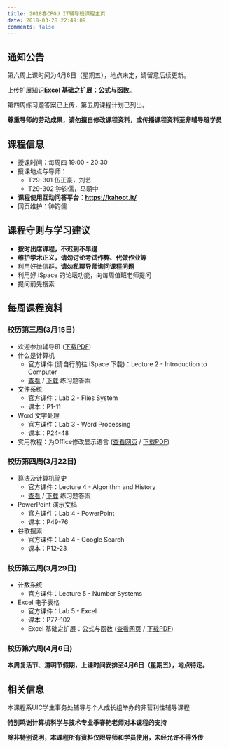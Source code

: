```yaml
---
title: 2018春CPGU IT辅导班课程主页
date: 2018-03-28 22:49:09
comments: false
---
```


## 通知公告

第六周上课时间为4月6日（星期五），地点未定，请留意后续更新。

上传扩展知识**Excel 基础之扩展：公式与函数**。

第四周练习题答案已上传，第五周课程计划已列出。

**尊重导师的劳动成果，请勿擅自修改课程资料，或传播课程资料至非辅导班学员**

## 课程信息

* 授课时间：每周四 19:00 - 20:30
* 授课地点与导师：
  * T29-301  伍正豪，刘艺
  * T29-302  钟钧儒，马萌中
* **课程使用互动问答平台：https://kahoot.it/**
* 网页维护：钟钧儒

## 课程守则与学习建议

* **按时出席课程，不迟到不早退**
* **维护学术正义，请勿讨论考试作弊、代做作业等**
* 利用好微信群，**请勿私聊导师询问课程问题**
* 利用好 iSpace 的论坛功能，向每周值班老师提问
* 提问前先搜索

## 每周课程资料

### 校历第三周(3月15日)

* 欢迎参加辅导班 ([下载PDF](slides/welcome.pdf))
* 什么是计算机
  * 官方课件 (请自行前往 iSpace 下载)：Lecture 2 - Introduction to Computer
  * [查看](exercise/lec-2/) / [下载](exercise/lec-2/Exercises-on-Lecture-2.pdf) 练习题答案
* 文件系统
  * 官方课件：Lab 2 - Flies System
  * 课本：P1-11
* Word 文字处理
  * 官方课件：Lab 3 - Word Processing
  * 课本：P24-48
* 实用教程：为Office修改显示语言 (<a href="extra/office-language-pack-install/">查看网页</a> / <a href="extra/office-language-pack-install/office-language-pack-install.pdf">下载PDF</a>)

### 校历第四周(3月22日)

* 算法及计算机简史
  * 官方课件：Lecture 4 - Algorithm and History
  * [查看](exercise/lec-4) / [下载](exercise/lec-4/Exercises-on-Lecture-4.pdf) 练习题答案
* PowerPoint 演示文稿
  * 官方课件：Lab 4 - PowerPoint
  * 课本：P49-76
* 谷歌搜索
  * 官方课件：Lab 4 - Google Search
  * 课本：P12-23

### 校历第五周(3月29日)

* 计数系统
  * 官方课件：Lecture 5 - Number Systems
* Excel 电子表格
  * 官方课件：Lab 5 - Excel
  * 课本：P77-102
  * Excel 基础之扩展：公式与函数 ([查看网页](slides/excel-extend) / [下载PDF](slides/excel-extend/Excel-Basic-Extended.pdf))

### 校历第六周(4月6日)

**本周复活节、清明节假期，上课时间安排至4月6日（星期五），地点待定。**

## 相关信息

本课程系UIC学生事务处辅导与个人成长组举办的非营利性辅导课程

**特别鸣谢计算机科学与技术专业季春艳老师对本课程的支持**

**除非特别说明，本课程所有资料仅限导师和学员使用，未经允许不得外传**